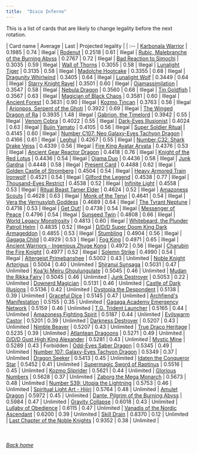 ```yaml
---
title:  "Disco Inferno"
---
```


This is a list of cards that are likely to change legality before the next rotation.

| Card name | Average | Last | Projected legality |
| :-- |
[Karbonala Warrior](https://db.ygoprodeck.com/card/?search=Karbonala%20Warrior) | 0.1985 | 0.74 | Illegal |
[Rodenut](https://db.ygoprodeck.com/card/?search=Rodenut) | 0.2518 | 0.61 | Illegal |
[Rubic, Malebranche of the Burning Abyss](https://db.ygoprodeck.com/card/?search=Rubic,%20Malebranche%20of%20the%20Burning%20Abyss) | 0.2767 | 0.72 | Illegal |
[Bad Reaction to Simochi](https://db.ygoprodeck.com/card/?search=Bad%20Reaction%20to%20Simochi) | 0.3035 | 0.59 | Illegal |
[Wall of Thorns](https://db.ygoprodeck.com/card/?search=Wall%20of%20Thorns) | 0.3055 | 0.58 | Illegal |
[Lunalight Tiger](https://db.ygoprodeck.com/card/?search=Lunalight%20Tiger) | 0.3135 | 0.58 | Illegal |
[Madolche Hootcake](https://db.ygoprodeck.com/card/?search=Madolche%20Hootcake) | 0.3355 | 0.68 | Illegal |
[Dragunity Whirlwind](https://db.ygoprodeck.com/card/?search=Dragunity%20Whirlwind) | 0.3405 | 0.64 | Illegal |
[Lunalight Wolf](https://db.ygoprodeck.com/card/?search=Lunalight%20Wolf) | 0.3449 | 0.64 | Illegal |
[Starry Knight Rayel](https://db.ygoprodeck.com/card/?search=Starry%20Knight%20Rayel) | 0.3501 | 0.60 | Illegal |
[Ojamassimilation](https://db.ygoprodeck.com/card/?search=Ojamassimilation) | 0.3547 | 0.58 | Illegal |
[Nebula Dragon](https://db.ygoprodeck.com/card/?search=Nebula%20Dragon) | 0.3560 | 0.68 | Illegal |
[Tin Goldfish](https://db.ygoprodeck.com/card/?search=Tin%20Goldfish) | 0.3567 | 0.63 | Illegal |
[Magician of Black Chaos](https://db.ygoprodeck.com/card/?search=Magician%20of%20Black%20Chaos) | 0.3581 | 0.60 | Illegal |
[Ancient Forest](https://db.ygoprodeck.com/card/?search=Ancient%20Forest) | 0.3631 | 0.90 | Illegal |
[Kozmo Tincan](https://db.ygoprodeck.com/card/?search=Kozmo%20Tincan) | 0.3763 | 0.56 | Illegal |
[Arionpos, Serpent of the Ghoti](https://db.ygoprodeck.com/card/?search=Arionpos,%20Serpent%20of%20the%20Ghoti) | 0.3922 | 0.69 | Illegal |
[The Winged Dragon of Ra](https://db.ygoprodeck.com/card/?search=The%20Winged%20Dragon%20of%20Ra) | 0.3935 | 1.48 | Illegal |
[Gabrion, the Timelord](https://db.ygoprodeck.com/card/?search=Gabrion,%20the%20Timelord) | 0.3942 | 0.55 | Illegal |
[Venom Cobra](https://db.ygoprodeck.com/card/?search=Venom%20Cobra) | 0.4022 | 0.55 | Illegal |
[Dark-Eyes Illusionist](https://db.ygoprodeck.com/card/?search=Dark-Eyes%20Illusionist) | 0.4024 | 0.63 | Illegal |
[Bujin Yamato](https://db.ygoprodeck.com/card/?search=Bujin%20Yamato) | 0.4105 | 0.56 | Illegal |
[Super Soldier Ritual](https://db.ygoprodeck.com/card/?search=Super%20Soldier%20Ritual) | 0.4145 | 0.60 | Illegal |
[Number C107: Neo Galaxy-Eyes Tachyon Dragon](https://db.ygoprodeck.com/card/?search=Number%20C107:%20Neo%20Galaxy-Eyes%20Tachyon%20Dragon) | 0.4166 | 0.61 | Illegal |
[Leghul](https://db.ygoprodeck.com/card/?search=Leghul) | 0.4267 | 0.55 | Illegal |
[Number C32: Shark Drake Veiss](https://db.ygoprodeck.com/card/?search=Number%20C32:%20Shark%20Drake%20Veiss) | 0.4339 | 0.56 | Illegal |
[Fire King Avatar Arvata](https://db.ygoprodeck.com/card/?search=Fire%20King%20Avatar%20Arvata) | 0.4376 | 0.53 | Illegal |
[Ancient Gear Reactor Dragon](https://db.ygoprodeck.com/card/?search=Ancient%20Gear%20Reactor%20Dragon) | 0.4418 | 0.76 | Illegal |
[Knight of the Red Lotus](https://db.ygoprodeck.com/card/?search=Knight%20of%20the%20Red%20Lotus) | 0.4436 | 0.54 | Illegal |
[Ojama Duo](https://db.ygoprodeck.com/card/?search=Ojama%20Duo) | 0.4436 | 0.58 | Illegal |
[Junk Gardna](https://db.ygoprodeck.com/card/?search=Junk%20Gardna) | 0.4448 | 0.58 | Illegal |
[Present Card](https://db.ygoprodeck.com/card/?search=Present%20Card) | 0.4488 | 0.62 | Illegal |
[Golden Castle of Stromberg](https://db.ygoprodeck.com/card/?search=Golden%20Castle%20of%20Stromberg) | 0.4504 | 0.54 | Illegal |
[Heavy Armored Train Ironwolf](https://db.ygoprodeck.com/card/?search=Heavy%20Armored%20Train%20Ironwolf) | 0.4521 | 0.54 | Illegal |
[Gilford the Legend](https://db.ygoprodeck.com/card/?search=Gilford%20the%20Legend) | 0.4538 | 0.77 | Illegal |
[Thousand-Eyes Restrict](https://db.ygoprodeck.com/card/?search=Thousand-Eyes%20Restrict) | 0.4538 | 0.52 | Illegal |
[Infinite Light](https://db.ygoprodeck.com/card/?search=Infinite%20Light) | 0.4558 | 0.53 | Illegal |
[Ritual Beast Tamer Elder](https://db.ygoprodeck.com/card/?search=Ritual%20Beast%20Tamer%20Elder) | 0.4624 | 0.52 | Illegal |
[Amazoness Scouts](https://db.ygoprodeck.com/card/?search=Amazoness%20Scouts) | 0.4628 | 0.63 | Illegal |
[Monk of the Tenyi](https://db.ygoprodeck.com/card/?search=Monk%20of%20the%20Tenyi) | 0.4641 | 0.54 | Illegal |
[Vera the Vernusylph Goddess](https://db.ygoprodeck.com/card/?search=Vera%20the%20Vernusylph%20Goddess) | 0.4689 | 0.64 | Illegal |
[The Tyrant Neptune](https://db.ygoprodeck.com/card/?search=The%20Tyrant%20Neptune) | 0.4718 | 0.53 | Illegal |
[Get Out!](https://db.ygoprodeck.com/card/?search=Get%20Out!) | 0.4738 | 0.54 | Illegal |
[Messenger of Peace](https://db.ygoprodeck.com/card/?search=Messenger%20of%20Peace) | 0.4796 | 0.54 | Illegal |
[Sunseed Twin](https://db.ygoprodeck.com/card/?search=Sunseed%20Twin) | 0.4808 | 0.66 | Illegal |
[World Legacy Monstrosity](https://db.ygoprodeck.com/card/?search=World%20Legacy%20Monstrosity) | 0.4813 | 0.60 | Illegal |
[Whitebeard, the Plunder Patroll Helm](https://db.ygoprodeck.com/card/?search=Whitebeard,%20the%20Plunder%20Patroll%20Helm) | 0.4835 | 0.52 | Illegal |
[D/D/D Super Doom King Dark Armageddon](https://db.ygoprodeck.com/card/?search=D/D/D%20Super%20Doom%20King%20Dark%20Armageddon) | 0.4855 | 0.53 | Illegal |
[Stumbling](https://db.ygoprodeck.com/card/?search=Stumbling) | 0.4904 | 0.56 | Illegal |
[Gagaga Child](https://db.ygoprodeck.com/card/?search=Gagaga%20Child) | 0.4929 | 0.53 | Illegal |
[Fog King](https://db.ygoprodeck.com/card/?search=Fog%20King) | 0.4971 | 0.65 | Illegal |
[Ancient Warriors - Ingenious Zhuge Kong](https://db.ygoprodeck.com/card/?search=Ancient%20Warriors%20-%20Ingenious%20Zhuge%20Kong) | 0.4972 | 0.56 | Illegal |
[Charubin the Fire Knight](https://db.ygoprodeck.com/card/?search=Charubin%20the%20Fire%20Knight) | 0.4977 | 0.52 | Illegal |
[Solemn Strike](https://db.ygoprodeck.com/card/?search=Solemn%20Strike) | 0.4990 | 0.54 | Illegal |
[Altergeist Primebanshee](https://db.ygoprodeck.com/card/?search=Altergeist%20Primebanshee) | 0.5002 | 0.43 | Unlimited |
[Noble Knight Artorigus](https://db.ygoprodeck.com/card/?search=Noble%20Knight%20Artorigus) | 0.5004 | 0.40 | Unlimited |
[Shiranui Sunsaga](https://db.ygoprodeck.com/card/?search=Shiranui%20Sunsaga) | 0.5031 | 0.47 | Unlimited |
[Koa'ki Meiru Ghoulungulate](https://db.ygoprodeck.com/card/?search=Koa'ki%20Meiru%20Ghoulungulate) | 0.5045 | 0.46 | Unlimited |
[Mudan the Rikka Fairy](https://db.ygoprodeck.com/card/?search=Mudan%20the%20Rikka%20Fairy) | 0.5045 | 0.46 | Unlimited |
[Junk Destroyer](https://db.ygoprodeck.com/card/?search=Junk%20Destroyer) | 0.5053 | 0.22 | Unlimited |
[Downerd Magician](https://db.ygoprodeck.com/card/?search=Downerd%20Magician) | 0.5131 | 0.46 | Unlimited |
[Castle of Dark Illusions](https://db.ygoprodeck.com/card/?search=Castle%20of%20Dark%20Illusions) | 0.5136 | 0.42 | Unlimited |
[Dystopia the Despondent](https://db.ygoprodeck.com/card/?search=Dystopia%20the%20Despondent) | 0.5138 | 0.39 | Unlimited |
[Graceful Dice](https://db.ygoprodeck.com/card/?search=Graceful%20Dice) | 0.5145 | 0.47 | Unlimited |
[Archfiend's Manifestation](https://db.ygoprodeck.com/card/?search=Archfiend's%20Manifestation) | 0.5155 | 0.35 | Unlimited |
[Gagaga Academy Emergency Network](https://db.ygoprodeck.com/card/?search=Gagaga%20Academy%20Emergency%20Network) | 0.5159 | 0.46 | Unlimited |
[T.G. Trident Launcher](https://db.ygoprodeck.com/card/?search=T.G.%20Trident%20Launcher) | 0.5165 | 0.44 | Unlimited |
[Amazoness Fighting Spirit](https://db.ygoprodeck.com/card/?search=Amazoness%20Fighting%20Spirit) | 0.5187 | 0.44 | Unlimited |
[Evilswarm Castor](https://db.ygoprodeck.com/card/?search=Evilswarm%20Castor) | 0.5201 | 0.39 | Unlimited |
[Darkness Destroyer](https://db.ygoprodeck.com/card/?search=Darkness%20Destroyer) | 0.5207 | 0.43 | Unlimited |
[Nimble Beaver](https://db.ygoprodeck.com/card/?search=Nimble%20Beaver) | 0.5207 | 0.43 | Unlimited |
[True Draco Heritage](https://db.ygoprodeck.com/card/?search=True%20Draco%20Heritage) | 0.5235 | 0.39 | Unlimited |
[Atlantean Dragoons](https://db.ygoprodeck.com/card/?search=Atlantean%20Dragoons) | 0.5271 | 0.49 | Unlimited |
[D/D/D Gust High King Alexander](https://db.ygoprodeck.com/card/?search=D/D/D%20Gust%20High%20King%20Alexander) | 0.5281 | 0.43 | Unlimited |
[Mystic Mine](https://db.ygoprodeck.com/card/?search=Mystic%20Mine) | 0.5289 | 0.43 | Forbidden |
[Odd-Eyes Saber Dragon](https://db.ygoprodeck.com/card/?search=Odd-Eyes%20Saber%20Dragon) | 0.5345 | 0.49 | Unlimited |
[Number 107: Galaxy-Eyes Tachyon Dragon](https://db.ygoprodeck.com/card/?search=Number%20107:%20Galaxy-Eyes%20Tachyon%20Dragon) | 0.5349 | 0.37 | Unlimited |
[Dragon Seeker](https://db.ygoprodeck.com/card/?search=Dragon%20Seeker) | 0.5413 | 0.45 | Unlimited |
[Idaten the Conqueror Star](https://db.ygoprodeck.com/card/?search=Idaten%20the%20Conqueror%20Star) | 0.5452 | 0.41 | Unlimited |
[Supermagic Sword of Raptinus](https://db.ygoprodeck.com/card/?search=Supermagic%20Sword%20of%20Raptinus) | 0.5516 | 0.45 | Unlimited |
[Kozmo Sliprider](https://db.ygoprodeck.com/card/?search=Kozmo%20Sliprider) | 0.5621 | 0.44 | Unlimited |
[Glorious Numbers](https://db.ygoprodeck.com/card/?search=Glorious%20Numbers) | 0.5628 | 0.37 | Unlimited |
[Zaborg the Mega Monarch](https://db.ygoprodeck.com/card/?search=Zaborg%20the%20Mega%20Monarch) | 0.5673 | 0.48 | Unlimited |
[Number S39: Utopia the Lightning](https://db.ygoprodeck.com/card/?search=Number%20S39:%20Utopia%20the%20Lightning) | 0.5753 | 0.46 | Unlimited |
[Spiritual Light Art - Hijiri](https://db.ygoprodeck.com/card/?search=Spiritual%20Light%20Art%20-%20Hijiri) | 0.5764 | 0.48 | Unlimited |
[Amulet Dragon](https://db.ygoprodeck.com/card/?search=Amulet%20Dragon) | 0.5972 | 0.45 | Unlimited |
[Dante, Pilgrim of the Burning Abyss](https://db.ygoprodeck.com/card/?search=Dante,%20Pilgrim%20of%20the%20Burning%20Abyss) | 0.5984 | 0.47 | Unlimited |
[Gravity Collapse](https://db.ygoprodeck.com/card/?search=Gravity%20Collapse) | 0.6018 | 0.43 | Unlimited |
[Lullaby of Obedience](https://db.ygoprodeck.com/card/?search=Lullaby%20of%20Obedience) | 0.6115 | 0.47 | Unlimited |
[Vanadis of the Nordic Ascendant](https://db.ygoprodeck.com/card/?search=Vanadis%20of%20the%20Nordic%20Ascendant) | 0.6200 | 0.39 | Unlimited |
[Skill Drain](https://db.ygoprodeck.com/card/?search=Skill%20Drain) | 0.8370 | 0.12 | Unlimited |
[Last Chapter of the Noble Knights](https://db.ygoprodeck.com/card/?search=Last%20Chapter%20of%20the%20Noble%20Knights) | 0.9352 | 0.38 | Unlimited |

<br>

###### [Back home](index)